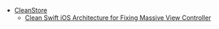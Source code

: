- [CleanStore](https://github.com/Clean-Swift/CleanStore)
  - [Clean Swift iOS Architecture for Fixing Massive View Controller](http://clean-swift.com/clean-swift-ios-architecture/)
